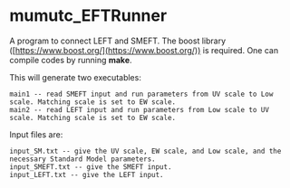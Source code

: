 # mumutc_EFTRunner
A program to connect LEFT and SMEFT. The boost library ([https://www.boost.org/](https://www.boost.org/)) is required. One can compile codes by running **make**. 

This will generate two executables:
```
main1 -- read SMEFT input and run parameters from UV scale to Low scale. Matching scale is set to EW scale. 
main2 -- read LEFT input and run parameters from Low scale to UV scale. Matching scale is set to EW scale.
```

Input files are: 
```
input_SM.txt -- give the UV scale, EW scale, and Low scale, and the necessary Standard Model parameters.
input_SMEFT.txt -- give the SMEFT input.
input_LEFT.txt -- give the LEFT input.
```

